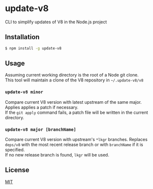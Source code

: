 # update-v8

CLI to simplify updates of V8 in the Node.js project

## Installation

```bash
$ npm install -g update-v8
```

## Usage

Assuming current working directory is the root of a Node git clone.  
This tool will maintain a clone of the V8 repository in `~/.update-v8/v8`

### `update-v8 minor`

Compare current V8 version with latest upstream of the same major. Applies applies a patch if necessary.  
If the `git apply` command fails, a patch file will be written in the current directory.

### `update-v8 major [branchName]`

Compare current V8 version with upstream's `*lkgr` branches. Replaces `deps/v8` with the most recent
release branch or with `branchName` if it is specified.  
If no new release branch is found, `lkgr` will be used.

## License

[MIT](./LICENSE)
